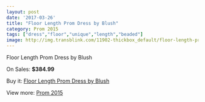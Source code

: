 ```yaml
---
layout: post
date: '2017-03-26'
title: "Floor Length Prom Dress by Blush"
category: Prom 2015
tags: ["dress","floor","unique","length","beaded"]
image: http://img.transblink.com/11902-thickbox_default/floor-length-prom-dress-by-blush.jpg
---
```

Floor Length Prom Dress by Blush

On Sales: **$384.99**
<a href="https://www.transblink.com/en/prom-2015/3870-floor-length-prom-dress-by-blush.html"><amp-img layout="responsive" width="600" height="600" src="//img.transblink.com/11902-thickbox_default/floor-length-prom-dress-by-blush.jpg" alt="Floor Length Prom Dress by Blush 0" /></a>
<a href="https://www.transblink.com/en/prom-2015/3870-floor-length-prom-dress-by-blush.html"><amp-img layout="responsive" width="600" height="600" src="//img.transblink.com/11905-thickbox_default/floor-length-prom-dress-by-blush.jpg" alt="Floor Length Prom Dress by Blush 1" /></a>
<a href="https://www.transblink.com/en/prom-2015/3870-floor-length-prom-dress-by-blush.html"><amp-img layout="responsive" width="600" height="600" src="//img.transblink.com/11904-thickbox_default/floor-length-prom-dress-by-blush.jpg" alt="Floor Length Prom Dress by Blush 2" /></a>
<a href="https://www.transblink.com/en/prom-2015/3870-floor-length-prom-dress-by-blush.html"><amp-img layout="responsive" width="600" height="600" src="//img.transblink.com/11903-thickbox_default/floor-length-prom-dress-by-blush.jpg" alt="Floor Length Prom Dress by Blush 3" /></a>

Buy it: [Floor Length Prom Dress by Blush](https://www.transblink.com/en/prom-2015/3870-floor-length-prom-dress-by-blush.html "Floor Length Prom Dress by Blush")

View more: [Prom 2015](https://www.transblink.com/en/10-prom-2015 "Prom 2015")
